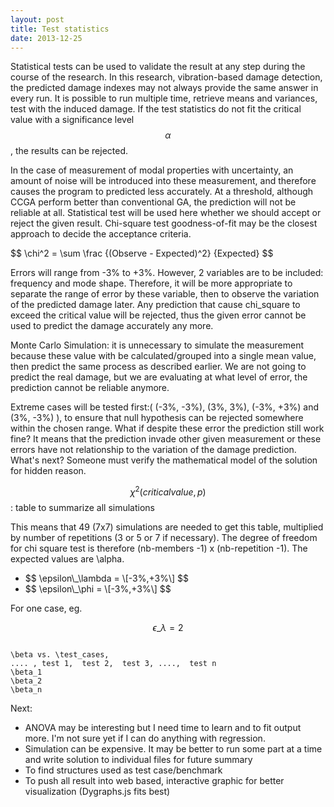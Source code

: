 ```yaml
---
layout: post
title: Test statistics
date: 2013-12-25
---
```


Statistical tests can be used to validate the result at any step during the course of the research. In this research, vibration-based damage detection, the predicted damage indexes may not always provide the same answer in every run. It is possible to run multiple time,  retrieve means and variances, test with the induced damage. If the test statistics do not fit the critical value with a significance level $$ \alpha $$, the results can be rejected.

In the case of measurement of modal properties with uncertainty, an amount of noise will be introduced into these measurement, and therefore causes the program to predicted less accurately. At a threshold, although CCGA perform better than conventional GA, the prediction will not be reliable at all. Statistical test will be used here whether we should accept or reject the given result. Chi-square test goodness-of-fit may be the closest approach to decide the acceptance criteria.

<div>$$ \chi^2 = \sum \frac {(Observe - Expected)^2} {Expected} $$</div>

Errors will range from -3% to +3%. However, 2 variables are to be included: frequency and mode shape. Therefore, it will be more appropriate to separate the range of error by these variable, then to observe the variation of the predicted damage later. Any prediction that cause chi_square to exceed the critical value will be rejected, thus the given error cannot be used to predict the damage accurately any more.

Monte Carlo Simulation: it is unnecessary to simulate the measurement because these value with be calculated/grouped into a single mean value, then predict the same process as described earlier. We are not going to predict the real damage, but we are evaluating at what level of error, the prediction cannot be reliable anymore.

Extreme cases will be tested first:( (-3%, -3%), (3%, 3%), (-3%, +3%) and (3%, -3%) ), to ensure that null hypothesis can be rejected somewhere within the chosen range. What if despite these error the prediction still work fine? It means that the prediction invade other given measurement or these errors have not relationship to the variation of the damage prediction. What's next? Someone must verify the mathematical model of the solution for hidden reason.

<span> $$ \chi^2 (critical value, p) $$</span>: table to summarize all simulations


This means that 49 (7x7) simulations are needed to get this table, multiplied by number of repetitions (3 or 5 or 7 if necessary). The degree of freedom for chi square test is therefore (nb-members -1) x (nb-repetition -1). The expected values are \alpha.

* <div>$$ \epsilon\_\lambda  = \[-3%,+3%\] $$</div>
* <div>$$ \epsilon\_\phi = \[-3%,+3%\] $$</div>

For one case, eg.  <div>$$ \epsilon\_\lambda = 2% and \epsilon\_\phi = -1% $$ </div>
<pre><code>
\beta vs. \test_cases, 
.... , test 1,  test 2,  test 3, ....,  test n
\beta_1
\beta_2
\beta_n
</code></pre>

Next:

* ANOVA may be interesting but I need time to learn and to fit output more. I'm not sure yet if I can do anything with regression. 
* Simulation can be expensive. It may be better to run some part at a time and write solution to individual files for future summary
* To find structures used as test case/benchmark
* To push all result into web based, interactive graphic for better visualization (Dygraphs.js fits best)
